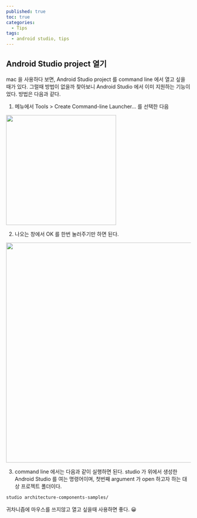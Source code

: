 ```yaml
---
published: true
toc: true
categories:
  - Tips
tags:
  - android studio, tips
---
```


## Android Studio project 열기
mac 을 사용하다 보면, Android Studio project 를 command line 에서 열고 싶을 때가 있다. 그럴때 방법이 없을까 찾아보니 Android Studio 에서 이미 지원하는 기능이었다. 방법은 다음과 같다.  

1. 메뉴에서 Tools > Create Command-line Launcher... 를 선택한 다음  
<img src="https://user-images.githubusercontent.com/9858389/115602174-98eb4f00-a319-11eb-9ccd-587bdb0016bf.png" width="300" />  

2. 나오는 창에서 OK 를 한번 눌러주기만 하면 된다.
<img src="https://user-images.githubusercontent.com/9858389/115603008-99381a00-a31a-11eb-9176-79beb76ca248.png" width="600" />  

3. command line 에서는 다음과 같이 실행하면 된다. studio 가 위에서 생성한 Android Studio 를 여는 명령어이며, 첫번째 argument 가 open 하고자 하는 대상 프로젝트 폴더이다.  

```bash
studio architecture-components-samples/
```  


귀차니즘에 마우스를 쓰지않고 열고 싶을때 사용하면 좋다. 😀

